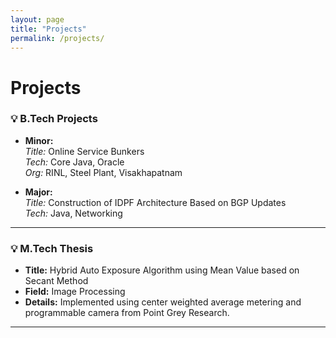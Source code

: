 ```yaml
---
layout: page
title: "Projects"
permalink: /projects/
---
```


# Projects

### 💡 B.Tech Projects

- **Minor:**  
  *Title:* Online Service Bunkers  
  *Tech:* Core Java, Oracle  
  *Org:* RINL, Steel Plant, Visakhapatnam

- **Major:**  
  *Title:* Construction of IDPF Architecture Based on BGP Updates  
  *Tech:* Java, Networking

---

### 💡 M.Tech Thesis

- **Title:** Hybrid Auto Exposure Algorithm using Mean Value based on Secant Method  
- **Field:** Image Processing  
- **Details:** Implemented using center weighted average metering and programmable camera from Point Grey Research.

---
